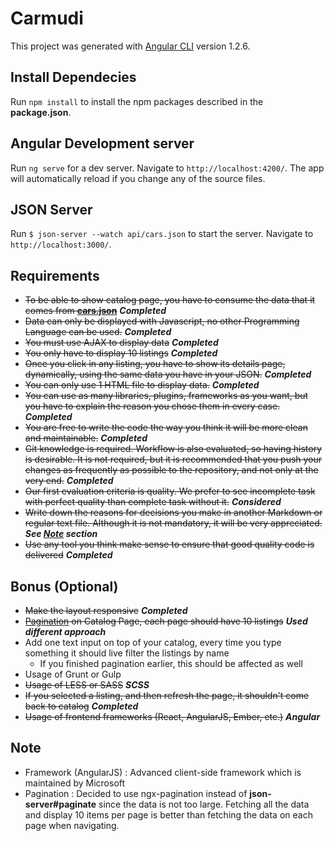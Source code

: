 # Carmudi

This project was generated with [Angular CLI](https://github.com/angular/angular-cli) version 1.2.6.

## Install Dependecies

Run `npm install` to install the npm packages described in the **package.json**.

## Angular Development server

Run `ng serve` for a dev server. Navigate to `http://localhost:4200/`. The app will automatically reload if you change any of the source files.

## JSON Server

Run `$ json-server --watch api/cars.json` to start the server. Navigate to `http://localhost:3000/`.

## Requirements

 - ~~To be able to show catalog page, you have to consume the data that it comes from [**cars.json**](cars.json)~~ **_Completed_**
 - ~~Data can only be displayed with Javascript, no other Programming Language can be used.~~ **_Completed_**
 - ~~You must use AJAX to display data~~ **_Completed_**
 - ~~You only have to display 10 listings~~ **_Completed_**
 - ~~Once you click in any listing, you have to show its details page, dynamically, using the same data you have in your JSON.~~ **_Completed_**
 - ~~You can only use 1 HTML file to display data.~~ **_Completed_**
 - ~~You can use as many libraries, plugins, frameworks as you want, but you have to explain the reason you chose them in every case.~~ **_Completed_**
 - ~~You are free to write the code the way you think it will be more clean and maintainable.~~ **_Completed_**
 - ~~Git knowledge is required. Workflow is also evaluated, so having history is desirable. It is not required, but it is recommended that you push your changes as frequently as possible to the repository, and not only at the very end.~~ **_Completed_**
 - ~~Our first evaluation criteria is quality. We prefer to see incomplete task with perfect quality than complete task without it.~~ **_Considered_**
 - ~~Write down the reasons for decisions you make in another Markdown or regular text file. Although it is not mandatory, it will be very appreciated.~~ **_See [Note](#note) section_**
 - ~~Use any tool you think make sense to ensure that good quality code is delivered~~ **_Completed_**

## Bonus (Optional)

 - ~~Make the layout responsive~~ **_Completed_**
 - ~~[Pagination](https://github.com/typicode/json-server#paginate) on Catalog Page, each page should have 10 listings~~ **_Used different approach_**
 - Add one text input on top of your catalog, every time you type something it should live filter the listings by name
   - If you finished pagination earlier, this should be affected as well
 - Usage of Grunt or Gulp
 - ~~Usage of LESS or SASS~~ **_SCSS_**
 - ~~If you selected a listing, and then refresh the page, it shouldn't come back to catalog~~ **_Completed_**
 - ~~Usage of frontend frameworks (React, AngularJS, Ember, etc.)~~ **_Angular_**

## Note 
 - Framework (AngularJS) : Advanced client-side framework which is maintained by Microsoft
 - Pagination : Decided to use ngx-pagination instead of **json-server#paginate** since the data is not too large. Fetching all the data and display 10 items per page is better than fetching the data on each page when navigating.